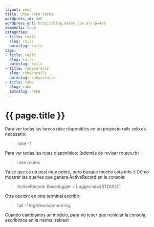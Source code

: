 ```yaml
--- 
layout: post
title: Show rake tasks
wordpress_id: 466
wordpress_url: http://blog.malev.com.ar/?p=466
comments: true
categories: 
- title: rails
  slug: rails
  autoslug: rails
tags: 
- title: rails
  slug: rails
  autoslug: rails
- title: rubyonrails
  slug: rubyonrails
  autoslug: rubyonrails
- title: rake
  slug: rake
  autoslug: rake
---
```

{{ page.title }}
================
Para ver todas las tareas rake disponibles en un proyecto rails solo es necesario:
<blockquote>rake -T</blockquote>
Para ver todas las rutas disponibles: (además de revisar routes.rb)
<blockquote>rake routes</blockquote>
Ya se que es un post muy pobre, pero busque mucho esta info :)
Cómo mostrar las queries que genera ActiveRecord en la consola:
<blockquote>ActiveRecord::Base.logger = Logger.new(STDOUT)</blockquote>
Otra opción: en otra terminal escribir:
<blockquote>tail -f log/development.log</blockquote>
Cuando cambiamos un modelo, para no tener que reiniciar la consola, escribimos en la misma: reload!



